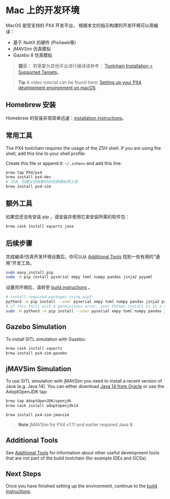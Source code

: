 # Mac 上的开发环境

MacOS 是受支持的 PX4 开发平台。 根据本文的指示构建的开发环境可以用编译：
* 基于 NuttX 的硬件 (Pixhawk等)
* jMAVSim 仿真模拟
* Gazebo 8 仿真模拟

> **提示：** 若需要为其他平台进行编译请参考： [Toolchain Installation > Supported Targets](../setup/dev_env.md#supported-targets)。

<span></span>
> **Tip** A video tutorial can be found here: [Setting up your PX4 development environment on macOS](https://youtu.be/tMbMGiMs1cQ).

## Homebrew 安装

Homebrew 的安装非常简单迅速：[installation instructions](https://brew.sh)。

## 常用工具

The PX4 toolchain requires the usage of the ZSH shell. If you are using the shell, add this line to your shell profile:

Create this file or append it: `~/.zshenv` and add this line:
```sh
brew tap PX4/px4
brew install px4-dev
# 可选，但建议安装额外的仿真模拟用工具
brew install px4-sim
```

## 额外工具

如果您还没有安装 pip ，请安装并使用它来安装所需的软件包：

```sh
brew cask install xquartz java
```

## 后续步骤

完成编译/仿真开发环境设置后，你可以从 [Additional Tools](../setup/generic_dev_tools.md) 找到一些有用的“通用”开发工具。

```sh
sudo easy_install pip
sudo -H pip install pyserial empy toml numpy pandas jinja2 pyyaml
```
设置完环境后，请转至 [build instructions](../setup/building_px4.md) 。

```sh
# install required packages using pip3
python3 -m pip install --user pyserial empy toml numpy pandas jinja2 pyyaml pyros-genmsg packaging
# if this fails with a permissions error, your Python install is in a system path - use this command instead:
sudo -H python3 -m pip install --user pyserial empy toml numpy pandas jinja2 pyyaml pyros-genmsg packaging
```

## Gazebo Simulation

To install SITL simulation with Gazebo:

```sh
brew cask install xquartz
brew install px4-sim-gazebo
```

## jMAVSim Simulation

To use SITL simulation with jMAVSim you need to install a recent version of Java (e.g. Java 14). You can either download [Java 14 from Oracle](https://www.oracle.com/java/technologies/javase-jdk14-downloads.html) or use the AdoptOpenJDK tap:

```sh
brew tap AdoptOpenJDK/openjdk
brew cask install adoptopenjdk14
```

```sh
brew install px4-sim-jmavsim
```

> **Note** jMAVSim for PX4 v1.11 and earlier required Java 8.

## Additional Tools

See [Additional Tools](../dev_setup/generic_dev_tools.md) for information about other useful development tools that are not part of the build toolchain (for example IDEs and GCSs).

## Next Steps

Once you have finished setting up the environment, continue to the [build instructions](../dev_setup/building_px4.md).

